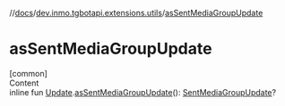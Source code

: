 //[docs](../../index.md)/[dev.inmo.tgbotapi.extensions.utils](index.md)/[asSentMediaGroupUpdate](as-sent-media-group-update.md)



# asSentMediaGroupUpdate  
[common]  
Content  
inline fun [Update](../dev.inmo.tgbotapi.types.update.abstracts/-update/index.md).[asSentMediaGroupUpdate](as-sent-media-group-update.md)(): [SentMediaGroupUpdate](../dev.inmo.tgbotapi.types.update.MediaGroupUpdates/-sent-media-group-update/index.md)?  



